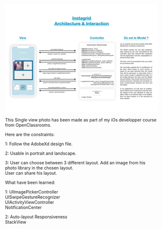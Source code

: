 
![](/appArchitecture.png)

This Single view photo has been made as part of my iOs developper course from OpenClassrooms.

Here are the constraints:

  1: Follow the AdobeXd design file. 
  
  2: Usable in portrait and landscape.  
  
  3: User can choose between 3 different layout. Add an image from his photo library in the chosen layout.  
     User can share his layout.
  
What have been learned:

  1: UIImagePickerController  
     UISwipeGestureRecognizer  
     UIActivityViewController  
     NotificationCenter 
     
  2: Auto-layout 
     Responsiveness  
     StackView

